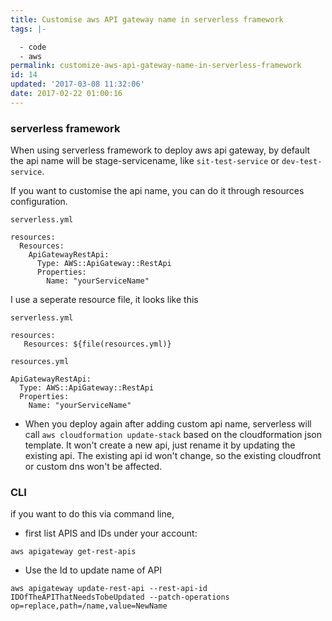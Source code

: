 ```yaml
---
title: Customise aws API gateway name in serverless framework
tags: |-

  - code
  - aws
permalink: customize-aws-api-gateway-name-in-serverless-framework
id: 14
updated: '2017-03-08 11:32:06'
date: 2017-02-22 01:00:16
---
```


### serverless framework

When using serverless framework to deploy aws api gateway, by default the api name will be stage-servicename, like `sit-test-service` or `dev-test-service`.

If you want to customise the api name, you can do it through resources configuration.

```
serverless.yml

resources:
  Resources:
	ApiGatewayRestApi:
	  Type: AWS::ApiGateway::RestApi
	  Properties:
	    Name: "yourServiceName"
```

I use a seperate resource file, it looks like this

```
serverless.yml

resources:
   Resources: ${file(resources.yml)}	
```

```
resources.yml

ApiGatewayRestApi:
  Type: AWS::ApiGateway::RestApi
  Properties:
    Name: "yourServiceName"
```

- When you deploy again after adding custom api name, serverless will call `aws cloudformation update-stack` based on the cloudformation json template. It won't create a new api, just rename it by updating the existing api. The existing api id won't change, so the existing cloudfront or custom dns won't be affected.

### CLI
if you want to do this via command line,

- first list APIS and IDs under your account:

```
aws apigateway get-rest-apis
```

- Use the Id to update name of API

```
aws apigateway update-rest-api --rest-api-id IDOfTheAPIThatNeedsTobeUpdated --patch-operations op=replace,path=/name,value=NewName
```


	    
	  
	  
    
    

